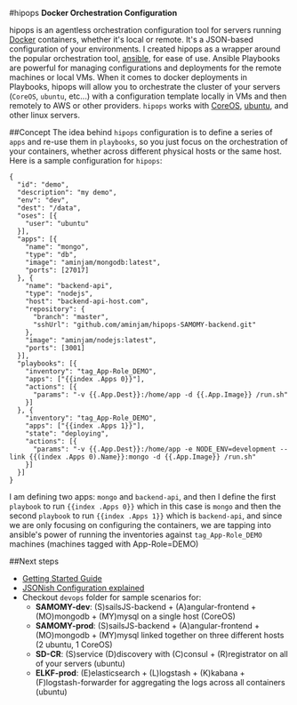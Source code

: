 #hipops
**Docker Orchestration Configuration**  

hipops is an agentless orchestration configuration tool for servers running [Docker](https://github.com/docker/docker) containers, whether it's local or remote.
It's a JSON-based configuration of your environments. I created hipops as a wrapper around the popular orchestration tool, [ansible](https://github.com/ansible/ansible), for ease of use.
Ansible Playbooks are powerful for managing configurations and deployments for the remote machines or local VMs. When it comes to docker deployments in Playbooks, hipops will allow you to orchestrate the cluster of your servers (`CoreOS`, `ubuntu`, etc...) with a configuration template locally in VMs and then remotely to AWS or other providers. `hipops` works with [CoreOS](https://CoreOS.com/), [ubuntu](http://www.ubuntu.com/), and other linux servers.

##Concept
The idea behind `hipops` configuration is to define a series of `apps` and re-use them in `playbooks`, so you just focus on the orchestration of your containers, whether across different physical hosts or the same host. Here is a sample configuration for `hipops`:
```
{
  "id": "demo",
  "description": "my demo",
  "env": "dev",
  "dest": "/data",
  "oses": [{
    "user": "ubuntu"
  }],
  "apps": [{
    "name": "mongo",
    "type": "db",
    "image": "aminjam/mongodb:latest",
    "ports": [27017]
  }, {
    "name": "backend-api",
    "type": "nodejs",
    "host": "backend-api-host.com",
    "repository": {
      "branch": "master",
      "sshUrl": "github.com/aminjam/hipops-SAMOMY-backend.git"
    },
    "image": "aminjam/nodejs:latest",
    "ports": [3001]
  }],
  "playbooks": [{
    "inventory": "tag_App-Role_DEMO",
    "apps": ["{{index .Apps 0}}"],
    "actions": [{
      "params": "-v {{.App.Dest}}:/home/app -d {{.App.Image}} /run.sh"
    }]
  }, {
    "inventory": "tag_App-Role_DEMO",
    "apps": ["{{index .Apps 1}}"],
    "state": "deploying",
    "actions": [{
      "params": "-v {{.App.Dest}}:/home/app -e NODE_ENV=development --link {{(index .Apps 0).Name}}:mongo -d {{.App.Image}} /run.sh"
    }]
  }]
}
```
I am defining two apps: `mongo` and `backend-api`, and then I define the first `playbook` to run `{{index .Apps 0}}` which in this case is `mongo` and then the second `playbook` to run `{{index .Apps 1}}` which is `backend-api`, and since we are only focusing on configuring the containers, we are tapping into ansible's power of running the inventories against `tag_App-Role_DEMO` machines (machines tagged with App-Role=DEMO)

##Next steps
- [Getting Started Guide](https://github.com/aminjam/hipops/wiki/Getting-Started)
- [JSONish Configuration explained](https://github.com/aminjam/hipops/wiki/JSONish-Configuration)
- Checkout `devops` folder for sample scenarios for:
  - **SAMOMY-dev**: (S)sailsJS-backend + (A)angular-frontend + (MO)mongodb + (MY)mysql on a single host (CoreOS)
  - **SAMOMY-prod**: (S)sailsJS-backend + (A)angular-frontend + (MO)mongodb + (MY)mysql linked together on three different hosts (2 ubuntu, 1 CoreOS)
  - **SD-CR**: (S)service (D)discovery with (C)consul + (R)registrator on all of your servers (ubuntu)
  - **ELKF-prod**: (E)elasticsearch + (L)logstash + (K)kabana + (F)logstash-forwarder for aggregating the logs across all containers (ubuntu)

